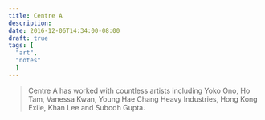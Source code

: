 ```yaml
---
title: Centre A
description:
date: 2016-12-06T14:34:00-08:00
draft: true
tags: [
  "art",
  "notes"
  ]
---
```


> Centre A has worked with countless artists including Yoko Ono, Ho Tam, Vanessa Kwan, Young Hae Chang Heavy Industries, Hong Kong Exile, Khan Lee and Subodh Gupta.